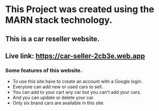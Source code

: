 # This Project was created using the MARN stack technology.
## This is a car reseller website.
## Live link: https://car-seller-2cb3e.web.app
### Some features of this website.
- To use this site have to create an account with a Google login.
- Everyone can add new or used cars to sell.
- You can add to your cart any car but you can't add your cars.
- And you can update or delete your car.
- Only six brand cars are available in this site.
